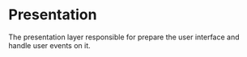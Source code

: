 # Presentation

The presentation layer responsible for prepare the user interface and handle user events on it.
